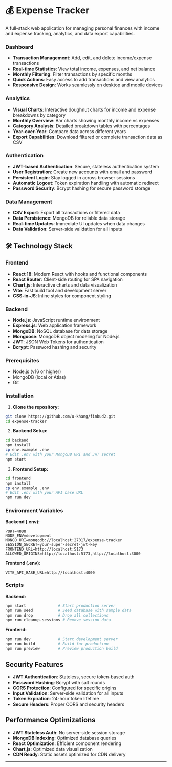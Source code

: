 # 💰 Expense Tracker

A full-stack web application for managing personal finances with income and expense tracking, analytics, and data export capabilities.

### **Dashboard**
- **Transaction Management**: Add, edit, and delete income/expense transactions
- **Real-time Statistics**: View total income, expenses, and net balance
- **Monthly Filtering**: Filter transactions by specific months
- **Quick Actions**: Easy access to add transactions and view analytics
- **Responsive Design**: Works seamlessly on desktop and mobile devices

### **Analytics**
- **Visual Charts**: Interactive doughnut charts for income and expense breakdowns by category
- **Monthly Overview**: Bar charts showing monthly income vs expenses
- **Category Analysis**: Detailed breakdown tables with percentages
- **Year-over-Year**: Compare data across different years
- **Export Capabilities**: Download filtered or complete transaction data as CSV

### **Authentication**
- **JWT-based Authentication**: Secure, stateless authentication system
- **User Registration**: Create new accounts with email and password
- **Persistent Login**: Stay logged in across browser sessions
- **Automatic Logout**: Token expiration handling with automatic redirect
- **Password Security**: Bcrypt hashing for secure password storage

### **Data Management**
- **CSV Export**: Export all transactions or filtered data
- **Data Persistence**: MongoDB for reliable data storage
- **Real-time Updates**: Immediate UI updates when data changes
- **Data Validation**: Server-side validation for all inputs

## 🛠️ Technology Stack

### **Frontend**
- **React 18**: Modern React with hooks and functional components
- **React Router**: Client-side routing for SPA navigation
- **Chart.js**: Interactive charts and data visualization
- **Vite**: Fast build tool and development server
- **CSS-in-JS**: Inline styles for component styling

### **Backend**
- **Node.js**: JavaScript runtime environment
- **Express.js**: Web application framework
- **MongoDB**: NoSQL database for data storage
- **Mongoose**: MongoDB object modeling for Node.js
- **JWT**: JSON Web Tokens for authentication
- **Bcrypt**: Password hashing and security


### **Prerequisites**
- Node.js (v16 or higher)
- MongoDB (local or Atlas)
- Git

### **Installation**

1. **Clone the repository:**
```bash
git clone https://github.com/u-khang/finbud2.git
cd expense-tracker
```

2. **Backend Setup:**
```bash
cd backend
npm install
cp env.example .env
# Edit .env with your MongoDB URI and JWT secret
npm start
```

3. **Frontend Setup:**
```bash
cd frontend
npm install
cp env.example .env
# Edit .env with your API base URL
npm run dev
```

### **Environment Variables**

**Backend (.env):**
```env
PORT=4000
NODE_ENV=development
MONGO_URI=mongodb://localhost:27017/expense-tracker
SESSION_SECRET=your-super-secret-jwt-key
FRONTEND_URL=http://localhost:5173
ALLOWED_ORIGINS=http://localhost:5173,http://localhost:3000
```

**Frontend (.env):**
```env
VITE_API_BASE_URL=http://localhost:4000
```


### **Scripts**

**Backend:**
```bash
npm start              # Start production server
npm run seed           # Seed database with sample data
npm run drop           # Drop all collections
npm run cleanup-sessions # Remove session data
```

**Frontend:**
```bash
npm run dev            # Start development server
npm run build          # Build for production
npm run preview        # Preview production build
```


## Security Features

- **JWT Authentication**: Stateless, secure token-based auth
- **Password Hashing**: Bcrypt with salt rounds
- **CORS Protection**: Configured for specific origins
- **Input Validation**: Server-side validation for all inputs
- **Token Expiration**: 24-hour token lifetime
- **Secure Headers**: Proper CORS and security headers

## Performance Optimizations

- **JWT Stateless Auth**: No server-side session storage
- **MongoDB Indexing**: Optimized database queries
- **React Optimization**: Efficient component rendering
- **Chart.js**: Optimized data visualization
- **CDN Ready**: Static assets optimized for CDN delivery


---

